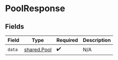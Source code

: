 # PoolResponse


## Fields

| Field                                      | Type                                       | Required                                   | Description                                |
| ------------------------------------------ | ------------------------------------------ | ------------------------------------------ | ------------------------------------------ |
| `data`                                     | [shared.Pool](../../models/shared/pool.md) | :heavy_check_mark:                         | N/A                                        |